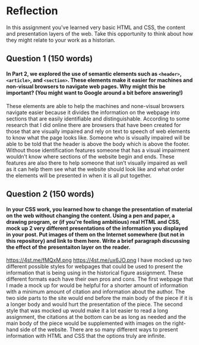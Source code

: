 # Reflection

In this assignment you've learned very basic HTML and CSS, the content and presentation layers of the web. Take this opportunity to think about how they might relate to your work as a historian.

## Question 1 (150 words)
#### In Part 2, we explored the use of semantic elements such as `<header>`, `<article>`, and `<section>`. These elements make it easier for machines and non-visual browsers to navigate web pages. Why might this be important? (You might want to Google around a bit before answering!)

These elements are able to help the machines and none-visual browsers navigate easier because it divides the information on the webpage into sections that are easily identifiable and distinguishable. According to some research that I did online there are browsers that have been created for those that are visually impaired and rely on text to speech of web elements to know what the page looks like. Someone who is visually impaired will be able to be told that the header is above the body which is above the footer. Without those identification features someone that has a visual impairment wouldn’t know where sections of the website begin and ends. These features are also there to help someone that isn’t visually impaired as well as it can help them see what the website should look like and what order the elements will be presented in when it is all put together.

## Question 2 (150 words)
#### In your CSS work, you learned how to change the presentation of material on the web without changing the content. Using a pen and paper, a drawing program, or (if you're feeling ambitious) real HTML and CSS, mock up 2 very different presentations of the information you displayed in your post. Put images of them on the Internet somewhere (but not in this repository) and link to them here. Write a brief paragraph discussing the effect of the presentaiton layer on the reader.
https://4st.me/fMQxM.png
https://4st.me/ux6JO.png
I have mocked up two different possible styles for webpages that could be used to present the information that is being using in the historical figure assignment. These different formats each have their own pros and cons. The first webpage that I made a mock up for would be helpful for a shorter amount of information with a minimum amount of citation and information about the author. The two side parts to the site would end before the main body of the piece if it is a longer body and would hurt the presentation of the piece. The second style that was mocked up would make it a lot easier to read a long assignment, the citations at the bottom can be as long as needed and the main body of the piece would be supplemented with images on the right-hand side of the website. There are so many different ways to present information with HTML and CSS that the options truly are infinite.
